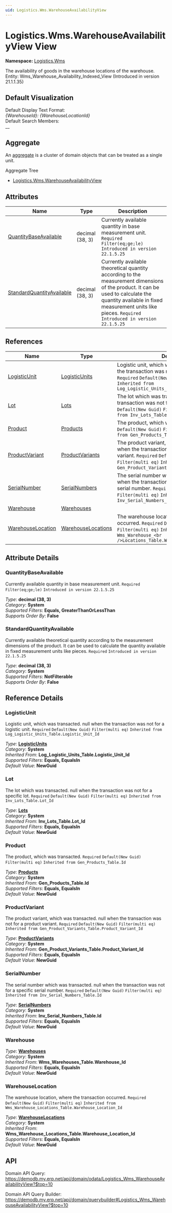 ```yaml
---
uid: Logistics.Wms.WarehouseAvailabilityView
---
```

# Logistics.Wms.WarehouseAvailabilityView View

**Namespace:** [Logistics.Wms](Logistics.Wms.md)  

The availability of goods in the warehouse locations of the warehouse. Entity: Wms_Warehouse_Availability_Indexed_View (Introduced in version 21.1.1.35)

## Default Visualization
Default Display Text Format:  
_{WarehouseId}: {WarehouseLocationId}_  
Default Search Members:  
__  

## Aggregate
An [aggregate](https://docs.erp.net/tech/advanced/concepts/aggregates.html) is a cluster of domain objects that can be treated as a single unit.  

Aggregate Tree  
* [Logistics.Wms.WarehouseAvailabilityView](Logistics.Wms.WarehouseAvailabilityView.md)  

## Attributes

| Name | Type | Description |
| ---- | ---- | --- |
| [QuantityBaseAvailable](Logistics.Wms.WarehouseAvailabilityView.md#quantitybaseavailable) | decimal (38, 3) | Currently available quantity in base measurement unit. `Required` `Filter(eq;ge;le)` `Introduced in version 22.1.5.25` 
| [StandardQuantityAvailable](Logistics.Wms.WarehouseAvailabilityView.md#standardquantityavailable) | decimal (38, 3) | Currently available theoretical quantity according to the measurement dimensions of the product. It can be used to calculate the quantity available in fixed measurement units like pieces. `Required` `Introduced in version 22.1.5.25` 

## References

| Name | Type | Description |
| ---- | ---- | --- |
| [LogisticUnit](Logistics.Wms.WarehouseAvailabilityView.md#logisticunit) | [LogisticUnits](Logistics.LogisticUnits.md) | Logistic unit, which was transacted. null when the transaction was not for a logistic unit. `Required` `Default(New Guid)` `Filter(multi eq)` `Inherited from Log_Logistic_Units_Table.Logistic_Unit_Id` |
| [Lot](Logistics.Wms.WarehouseAvailabilityView.md#lot) | [Lots](Logistics.Inventory.Lots.md) | The lot which was transacted. null when the transaction was not for a specific lot. `Required` `Default(New Guid)` `Filter(multi eq)` `Inherited from Inv_Lots_Table.Lot_Id` |
| [Product](Logistics.Wms.WarehouseAvailabilityView.md#product) | [Products](General.Products.Products.md) | The product, which was transacted. `Required` `Default(New Guid)` `Filter(multi eq)` `Inherited from Gen_Products_Table.Id` |
| [ProductVariant](Logistics.Wms.WarehouseAvailabilityView.md#productvariant) | [ProductVariants](General.Products.ProductVariants.md) | The product variant, which was transacted. null when the transaction was not for a product variant. `Required` `Default(New Guid)` `Filter(multi eq)` `Inherited from Gen_Product_Variants_Table.Product_Variant_Id` |
| [SerialNumber](Logistics.Wms.WarehouseAvailabilityView.md#serialnumber) | [SerialNumbers](Logistics.Inventory.SerialNumbers.md) | The serial number which was transacted. null when the transaction was not for a specific serial number. `Required` `Default(New Guid)` `Filter(multi eq)` `Inherited from Inv_Serial_Numbers_Table.Id` |
| [Warehouse](Logistics.Wms.WarehouseAvailabilityView.md#warehouse) | [Warehouses](Logistics.Wms.Warehouses.md) |  |
| [WarehouseLocation](Logistics.Wms.WarehouseAvailabilityView.md#warehouselocation) | [WarehouseLocations](Logistics.Wms.WarehouseLocations.md) | The warehouse location, where the transaction occurred. `Required` `Default(New Guid)` `Filter(multi eq)` `Inherited from Wms_Warehouse_<br />Locations_Table.Warehouse_Location_Id` |


## Attribute Details

### QuantityBaseAvailable

Currently available quantity in base measurement unit. `Required` `Filter(eq;ge;le)` `Introduced in version 22.1.5.25`

_Type_: **decimal (38, 3)**  
_Category_: **System**  
_Supported Filters_: **Equals, GreaterThanOrLessThan**  
_Supports Order By_: **False**  

### StandardQuantityAvailable

Currently available theoretical quantity according to the measurement dimensions of the product. It can be used to calculate the quantity available in fixed measurement units like pieces. `Required` `Introduced in version 22.1.5.25`

_Type_: **decimal (38, 3)**  
_Category_: **System**  
_Supported Filters_: **NotFilterable**  
_Supports Order By_: **False**  


## Reference Details

### LogisticUnit

Logistic unit, which was transacted. null when the transaction was not for a logistic unit. `Required` `Default(New Guid)` `Filter(multi eq)` `Inherited from Log_Logistic_Units_Table.Logistic_Unit_Id`

_Type_: **[LogisticUnits](Logistics.LogisticUnits.md)**  
_Category_: **System**  
_Inherited From_: **Log_Logistic_Units_Table.Logistic_Unit_Id**  
_Supported Filters_: **Equals, EqualsIn**  
_Default Value_: **NewGuid**  

### Lot

The lot which was transacted. null when the transaction was not for a specific lot. `Required` `Default(New Guid)` `Filter(multi eq)` `Inherited from Inv_Lots_Table.Lot_Id`

_Type_: **[Lots](Logistics.Inventory.Lots.md)**  
_Category_: **System**  
_Inherited From_: **Inv_Lots_Table.Lot_Id**  
_Supported Filters_: **Equals, EqualsIn**  
_Default Value_: **NewGuid**  

### Product

The product, which was transacted. `Required` `Default(New Guid)` `Filter(multi eq)` `Inherited from Gen_Products_Table.Id`

_Type_: **[Products](General.Products.Products.md)**  
_Category_: **System**  
_Inherited From_: **Gen_Products_Table.Id**  
_Supported Filters_: **Equals, EqualsIn**  
_Default Value_: **NewGuid**  

### ProductVariant

The product variant, which was transacted. null when the transaction was not for a product variant. `Required` `Default(New Guid)` `Filter(multi eq)` `Inherited from Gen_Product_Variants_Table.Product_Variant_Id`

_Type_: **[ProductVariants](General.Products.ProductVariants.md)**  
_Category_: **System**  
_Inherited From_: **Gen_Product_Variants_Table.Product_Variant_Id**  
_Supported Filters_: **Equals, EqualsIn**  
_Default Value_: **NewGuid**  

### SerialNumber

The serial number which was transacted. null when the transaction was not for a specific serial number. `Required` `Default(New Guid)` `Filter(multi eq)` `Inherited from Inv_Serial_Numbers_Table.Id`

_Type_: **[SerialNumbers](Logistics.Inventory.SerialNumbers.md)**  
_Category_: **System**  
_Inherited From_: **Inv_Serial_Numbers_Table.Id**  
_Supported Filters_: **Equals, EqualsIn**  
_Default Value_: **NewGuid**  

### Warehouse

_Type_: **[Warehouses](Logistics.Wms.Warehouses.md)**  
_Category_: **System**  
_Inherited From_: **Wms_Warehouses_Table.Warehouse_Id**  
_Supported Filters_: **Equals, EqualsIn**  
_Default Value_: **NewGuid**  

### WarehouseLocation

The warehouse location, where the transaction occurred. `Required` `Default(New Guid)` `Filter(multi eq)` `Inherited from Wms_Warehouse_Locations_Table.Warehouse_Location_Id`

_Type_: **[WarehouseLocations](Logistics.Wms.WarehouseLocations.md)**  
_Category_: **System**  
_Inherited From_: **Wms_Warehouse_Locations_Table.Warehouse_Location_Id**  
_Supported Filters_: **Equals, EqualsIn**  
_Default Value_: **NewGuid**  


## API

Domain API Query:
<https://demodb.my.erp.net/api/domain/odata/Logistics_Wms_WarehouseAvailabilityView?$top=10>

Domain API Query Builder:
<https://demodb.my.erp.net/api/domain/querybuilder#Logistics_Wms_WarehouseAvailabilityView?$top=10>

